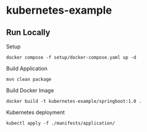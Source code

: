 # kubernetes-example

## Run Locally

Setup
```
docker compose -f setup/docker-compose.yaml up -d
```

Build Application
```
mvn clean package
```

Build Docker Image
```
docker build -t kubernetes-example/springboot:1.0 .
```

Kubernetes deployment
```
kubectl apply -f ./manifests/application/
```

